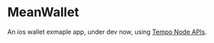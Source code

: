 # MeanWallet
An ios wallet exmaple app, under dev now, using [Tempo Node APIs](https://t1.tempo.fan/api-docs).
